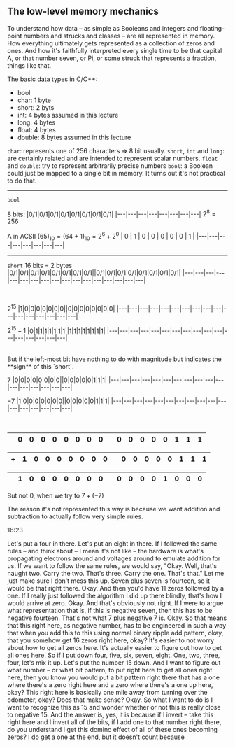 ## The low-level memory mechanics
To understand how data – as simple as Booleans and integers and floating-point numbers and strucks and classes – are all represented in memory. How everything ultimately gets represented as a collection of zeros and ones. And how it's faithfully interpreted every single time to be that capital A, or that number seven, or Pi, or some struck that represents a fraction, things like that. 

The basic data types in C/C++:
- bool
- char:   1 byte
- short:  2 byts
- int:    4 bytes assumed in this lecture
- long:   4 bytes
- float:  4 bytes
- double: 8 bytes assumed in this lecture

`char`: represents one of 256 characters => 8 bit usually.
`short`, `int` and `long`: are certainly related and are intended to represent scalar numbers.
`float` and `double`: try to represent arbitrarily precise numbers
`bool`: a Boolean could just be mapped to a single bit in memory. It turns out it's not practical to do that.

---
`bool`

8 bits:
|0/1|0/1|0/1|0/1|0/1|0/1|0/1|0/1|
|---|---|---|---|---|---|---|---|
$2^8=256$

A in ACSII $(65)_{10} = (64 + 1)_{10}=2^6+2^0$
| 0 | 1 | 0 | 0 | 0 | 0 | 0 | 1 |
|---|---|---|---|---|---|---|---|

---
`short`
16 bits = 2 bytes
|0/1|0/1|0/1|0/1|0/1|0/1|0/1|0/1||0/1|0/1|0/1|0/1|0/1|0/1|0/1|0/1|
|---|---|---|---|---|---|---|---|---|---|---|---|---|---|---|---|---|

<br>

$2^{15}$
|1|0|0|0|0|0|0|0||0|0|0|0|0|0|0|0|
|---|---|---|---|---|---|---|---|---|---|---|---|---|---|---|---|---|

$2^{15} - 1$
|0|1|1|1|1|1|1|1||1|1|1|1|1|1|1|1|
|---|---|---|---|---|---|---|---|---|---|---|---|---|---|---|---|---|

<br>
But if the left-most bit have nothing to do with magnitude but indicates the **sign** of this `short`.

$7$
|0|0|0|0|0|0|0|0||0|0|0|0|0|1|1|1|
|---|---|---|---|---|---|---|---|---|---|---|---|---|---|---|---|---|

$-7$
|1|0|0|0|0|0|0|0||0|0|0|0|0|1|1|1|
|---|---|---|---|---|---|---|---|---|---|---|---|---|---|---|---|---|


<br>

||0|0|0|0|0|0|0|0||0|0|0|0|0|1|1|1|
|---|---|---|---|---|---|---|---|---|---|---|---|---|---|---|---|---|---|

|+|1|0|0|0|0|0|0|0||0|0|0|0|0|1|1|1|
|---|---|---|---|---|---|---|---|---|---|---|---|---|---|---|---|---|---|

||1|0|0|0|0|0|0|0||0|0|0|0|1|0|0|0|
|---|---|---|---|---|---|---|---|---|---|---|---|---|---|---|---|---|---|
But not $0$, when we try to $7 + (-7)$


The reason it's not represented this way is because we want addition and subtraction to actually follow very simple rules.

16:23

Let's put a
four in there. Let's put an eight in there. If I followed the same rules – and think about – I
mean it's not like – the hardware is what's propagating electrons around and voltages
around to emulate addition for us. If we want to follow the same rules, we would say,
"Okay. Well, that's naught two. Carry the two. That's three. Carry the one. That's that."
Let me just make sure I don't mess this up. Seven plus seven is fourteen, so it would be
that right there. Okay. And then you'd have 11 zeros followed by a one. If I really just
followed the algorithm I did up there blindly, that's how I would arrive at zero. Okay.
And that's obviously not right. If I were to argue what representation that is, if this is
negative seven, then this has to be negative fourteen. That's not what 7 plus negative 7 is.
Okay. So that means that this right here, as negative number, has to be engineered in such
a way that when you add this to this using normal binary ripple add pattern, okay, that
you somehow get 16 zeros right here, okay? It's easier to not worry about how to get all
zeros here. It's actually easier to figure out how to get all ones here. So if I put down four,
five, six, seven, eight. One, two, three, four, let's mix it up. Let's put the number 15 down.
And I want to figure out what number – or what bit pattern, to put right here to get all
ones right here, then you know you would put a bit pattern right there that has a one
where there's a zero right here and a zero where there's a one up here, okay? This right
here is basically one mile away from turning over the odometer, okay? Does that make
sense? Okay. So what I want to do is I want to recognize this as 15 and wonder whether
or not this is really close to negative 15.
And the answer is, yes, it is because if I invert – take this right here and I invert all of the
bits, if I add one to that number right there, do you understand I get this domino effect of
all of these ones becoming zeros? I do get a one at the end, but it doesn't count because
